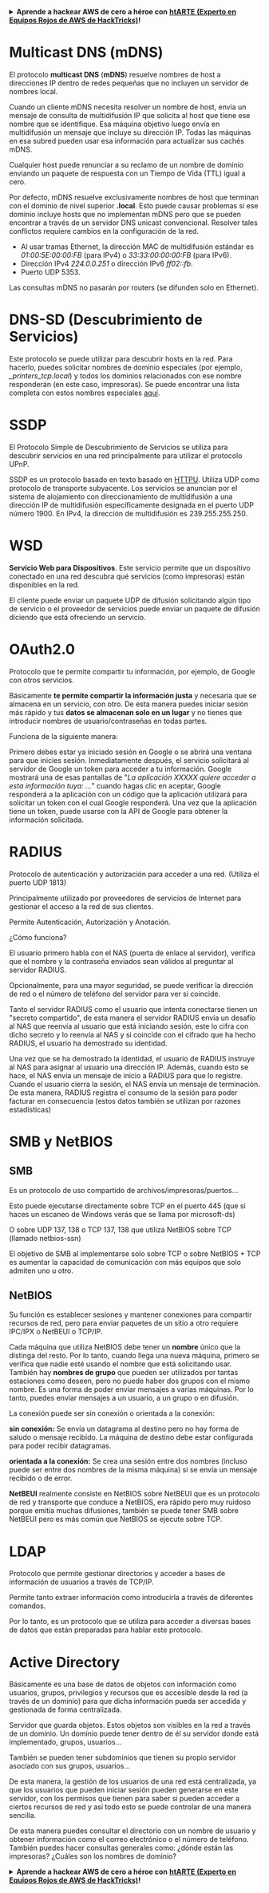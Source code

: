<details>

<summary><strong>Aprende a hackear AWS de cero a héroe con</strong> <a href="https://training.hacktricks.xyz/courses/arte"><strong>htARTE (Experto en Equipos Rojos de AWS de HackTricks)</strong></a><strong>!</strong></summary>

Otras formas de apoyar a HackTricks:

* Si deseas ver tu **empresa anunciada en HackTricks** o **descargar HackTricks en PDF** ¡Consulta los [**PLANES DE SUSCRIPCIÓN**](https://github.com/sponsors/carlospolop)!
* Obtén la [**merchandising oficial de PEASS & HackTricks**](https://peass.creator-spring.com)
* Descubre [**La Familia PEASS**](https://opensea.io/collection/the-peass-family), nuestra colección exclusiva de [**NFTs**](https://opensea.io/collection/the-peass-family)
* **Únete al** 💬 [**grupo de Discord**](https://discord.gg/hRep4RUj7f) o al [**grupo de telegram**](https://t.me/peass) o **síguenos** en **Twitter** 🐦 [**@hacktricks_live**](https://twitter.com/hacktricks_live)**.**
* **Comparte tus trucos de hacking enviando PRs a los repositorios de** [**HackTricks**](https://github.com/carlospolop/hacktricks) y [**HackTricks Cloud**](https://github.com/carlospolop/hacktricks-cloud).

</details>


# Multicast DNS \(mDNS\)

El protocolo **multicast DNS** \(**mDNS**\) resuelve nombres de host a direcciones IP dentro de redes pequeñas que no incluyen un servidor de nombres local.

Cuando un cliente mDNS necesita resolver un nombre de host, envía un mensaje de consulta de multidifusión IP que solicita al host que tiene ese nombre que se identifique. Esa máquina objetivo luego envía en multidifusión un mensaje que incluye su dirección IP. Todas las máquinas en esa subred pueden usar esa información para actualizar sus cachés mDNS.

Cualquier host puede renunciar a su reclamo de un nombre de dominio enviando un paquete de respuesta con un Tiempo de Vida \(TTL\) igual a cero.

Por defecto, mDNS resuelve exclusivamente nombres de host que terminan con el dominio de nivel superior **.local**. Esto puede causar problemas si ese dominio incluye hosts que no implementan mDNS pero que se pueden encontrar a través de un servidor DNS unicast convencional. Resolver tales conflictos requiere cambios en la configuración de la red.

* Al usar tramas Ethernet, la dirección MAC de multidifusión estándar es _01:00:5E:00:00:FB_ \(para IPv4\) o _33:33:00:00:00:FB_ \(para IPv6\).
* Dirección IPv4 _224.0.0.251_ o dirección IPv6 _ff02::fb_.
* Puerto UDP 5353.

Las consultas mDNS no pasarán por routers \(se difunden solo en Ethernet\).

# DNS-SD \(Descubrimiento de Servicios\)

Este protocolo se puede utilizar para descubrir hosts en la red. Para hacerlo, puedes solicitar nombres de dominio especiales \(por ejemplo, _\_printers\_tcp.local_\) y todos los dominios relacionados con ese nombre responderán \(en este caso, impresoras\). Se puede encontrar una lista completa con estos nombres especiales [aquí](http://www.dns-sd.org/ServiceTypes.html).

# SSDP

El Protocolo Simple de Descubrimiento de Servicios se utiliza para descubrir servicios en una red principalmente para utilizar el protocolo UPnP.

SSDP es un protocolo basado en texto basado en [HTTPU](https://en.wikipedia.org/wiki/HTTPU). Utiliza UDP como protocolo de transporte subyacente. Los servicios se anuncian por el sistema de alojamiento con direccionamiento de multidifusión a una dirección IP de multidifusión específicamente designada en el puerto UDP número 1900. En IPv4, la dirección de multidifusión es 239.255.255.250.

# WSD

**Servicio Web para Dispositivos**.
Este servicio permite que un dispositivo conectado en una red descubra qué servicios \(como impresoras\) están disponibles en la red.

El cliente puede enviar un paquete UDP de difusión solicitando algún tipo de servicio o el proveedor de servicios puede enviar un paquete de difusión diciendo que está ofreciendo un servicio.

# OAuth2.0

Protocolo que te permite compartir tu información, por ejemplo, de Google con otros servicios.

Básicamente **te permite compartir la información justa** y necesaria que se almacena en un servicio, con otro. De esta manera puedes iniciar sesión más rápido y tus **datos se almacenan solo en un lugar** y no tienes que introducir nombres de usuario/contraseñas en todas partes.

Funciona de la siguiente manera:

Primero debes estar ya iniciado sesión en Google o se abrirá una ventana para que inicies sesión. Inmediatamente después, el servicio solicitará al servidor de Google un token para acceder a tu información. Google mostrará una de esas pantallas de "_La aplicación XXXXX quiere acceder a esta información tuya: ..._" cuando hagas clic en aceptar, Google responderá a la aplicación con un código que la aplicación utilizará para solicitar un token con el cual Google responderá. Una vez que la aplicación tiene un token, puede usarse con la API de Google para obtener la información solicitada.

# RADIUS

Protocolo de autenticación y autorización para acceder a una red. \(Utiliza el puerto UDP 1813\)

Principalmente utilizado por proveedores de servicios de Internet para gestionar el acceso a la red de sus clientes.

Permite Autenticación, Autorización y Anotación.

¿Cómo funciona?

El usuario primero habla con el NAS \(puerta de enlace al servidor\), verifica que el nombre y la contraseña enviados sean válidos al preguntar al servidor RADIUS.

Opcionalmente, para una mayor seguridad, se puede verificar la dirección de red o el número de teléfono del servidor para ver si coincide.

Tanto el servidor RADIUS como el usuario que intenta conectarse tienen un "secreto compartido", de esta manera el servidor RADIUS envía un desafío al NAS que reenvía al usuario que está iniciando sesión, este lo cifra con dicho secreto y lo reenvía al NAS y si coincide con el cifrado que ha hecho RADIUS, el usuario ha demostrado su identidad.

Una vez que se ha demostrado la identidad, el usuario de RADIUS instruye al NAS para asignar al usuario una dirección IP. Además, cuando esto se hace, el NAS envía un mensaje de inicio a RADIUS para que lo registre. Cuando el usuario cierra la sesión, el NAS envía un mensaje de terminación. De esta manera, RADIUS registra el consumo de la sesión para poder facturar en consecuencia \(estos datos también se utilizan por razones estadísticas\)


# SMB y NetBIOS

##  **SMB**

Es un protocolo de uso compartido de archivos/impresoras/puertos...

Esto puede ejecutarse directamente sobre TCP en el puerto 445 \(que si haces un escaneo de Windows verás que se llama por microsoft-ds\)

O sobre UDP 137, 138 o TCP 137, 138 que utiliza NetBIOS sobre TCP \(llamado netbios-ssn\)

El objetivo de SMB al implementarse solo sobre TCP o sobre NetBIOS + TCP es aumentar la capacidad de comunicación con más equipos que solo admiten uno u otro.

## **NetBIOS**

Su función es establecer sesiones y mantener conexiones para compartir recursos de red, pero para enviar paquetes de un sitio a otro requiere IPC/IPX o NetBEUI o TCP/IP.

Cada máquina que utiliza NetBIOS debe tener un **nombre** único que la distinga del resto. Por lo tanto, cuando llega una nueva máquina, primero se verifica que nadie esté usando el nombre que está solicitando usar. También hay **nombres de grupo** que pueden ser utilizados por tantas estaciones como deseen, pero no puede haber dos grupos con el mismo nombre. Es una forma de poder enviar mensajes a varias máquinas. Por lo tanto, puedes enviar mensajes a un usuario, a un grupo o en difusión.

La conexión puede ser sin conexión o orientada a la conexión:

**sin conexión:** Se envía un datagrama al destino pero no hay forma de saludo o mensaje recibido. La máquina de destino debe estar configurada para poder recibir datagramas.

**orientada a la conexión:** Se crea una sesión entre dos nombres \(incluso puede ser entre dos nombres de la misma máquina\) si se envía un mensaje recibido o de error.

**NetBEUI** realmente consiste en NetBIOS sobre NetBEUI que es un protocolo de red y transporte que conduce a NetBIOS, era rápido pero muy ruidoso porque emitía muchas difusiones, también se puede tener SMB sobre NetBEUI pero es más común que NetBIOS se ejecute sobre TCP.

# LDAP

Protocolo que permite gestionar directorios y acceder a bases de información de usuarios a través de TCP/IP.

Permite tanto extraer información como introducirla a través de diferentes comandos.

Por lo tanto, es un protocolo que se utiliza para acceder a diversas bases de datos que están preparadas para hablar este protocolo.

# Active Directory

Básicamente es una base de datos de objetos con información como usuarios, grupos, privilegios y recursos que es accesible desde la red \(a través de un dominio\) para que dicha información pueda ser accedida y gestionada de forma centralizada.

Servidor que guarda objetos. Estos objetos son visibles en la red a través de un dominio. Un dominio puede tener dentro de él su servidor donde está implementado, grupos, usuarios...

También se pueden tener subdominios que tienen su propio servidor asociado con sus grupos, usuarios...

De esta manera, la gestión de los usuarios de una red está centralizada, ya que los usuarios que pueden iniciar sesión pueden generarse en este servidor, con los permisos que tienen para saber si pueden acceder a ciertos recursos de red y así todo esto se puede controlar de una manera sencilla.

De esta manera puedes consultar el directorio con un nombre de usuario y obtener información como el correo electrónico o el número de teléfono. También puedes hacer consultas generales como: ¿dónde están las impresoras? ¿Cuáles son los nombres de dominio?


<details>

<summary><strong>Aprende a hackear AWS de cero a héroe con</strong> <a href="https://training.hacktricks.xyz/courses/arte"><strong>htARTE (Experto en Equipos Rojos de AWS de HackTricks)</strong></a><strong>!</strong></summary>

Otras formas de apoyar a HackTricks:

* Si deseas ver tu **empresa anunciada en HackTricks** o **descargar HackTricks en PDF** ¡Consulta los [**PLANES DE SUSCRIPCIÓN**](https://github.com/sponsors/carlospolop)!
* Obtén la [**merchandising oficial de PEASS & HackTricks**](https://peass.creator-spring.com)
* Descubre [**La Familia PEASS**](https://opensea.io/collection/the-peass-family), nuestra colección exclusiva de [**NFTs**](https://opensea.io/collection/the-peass-family)
* **Únete al** 💬 [**grupo de Discord**](https://discord.gg/hRep4RUj7f) o al [**grupo de telegram**](https://t.me/peass) o **síguenos** en **Twitter** 🐦 [**@hacktricks_live**](https://twitter.com/hacktricks_live)**.**
* **Comparte tus trucos de hacking enviando PRs a los repositorios de** [**HackTricks**](https://github.com/carlospolop/hacktricks) y [**HackTricks Cloud**](https://github.com/carlospolop/hacktricks-cloud).

</details>
